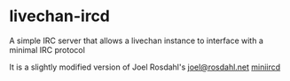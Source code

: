 livechan-ircd
=============

A simple IRC server that allows a livechan instance to interface with a minimal IRC protocol

It is a slightly modified version of Joel Rosdahl's <joel@rosdahl.net> [miniircd](https://github.com/jrosdahl/miniircd)
